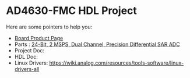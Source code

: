 # AD4630-FMC HDL Project

Here are some pointers to help you:
  * [Board Product Page](https://www.analog.com)
  * Parts : [24-Bit, 2 MSPS, Dual Channel, Precision Differential SAR ADC](https://www.analog.com/ad4630-24)
  * Project Doc: 
  * HDL Doc: 
  * Linux Drivers: https://wiki.analog.com/resources/tools-software/linux-drivers-all
